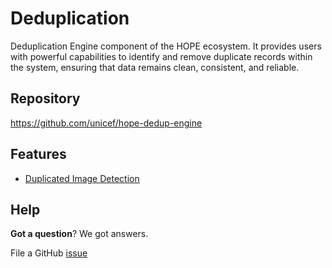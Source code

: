 # Deduplication

Deduplication Engine component of the HOPE ecosystem. It provides users with powerful capabilities to identify and remove duplicate records within the system, ensuring that data remains clean, consistent, and reliable.


## Repository

<https://github.com/unicef/hope-dedup-engine>


## Features

- [Duplicated Image Detection](did/index.md)


## Help

**Got a question**? We got answers.

File a GitHub [issue](https://github.com/unicef/hope-dedup-engine/issues)
